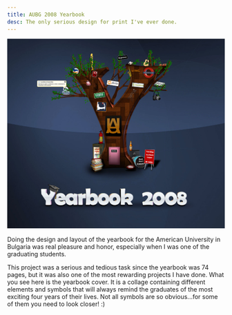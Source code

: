 ```yaml
---
title: AUBG 2008 Yearbook
desc: The only serious design for print I've ever done.
---
```


![AUBG Yearbook](/assets/img/pixel-work/yearbook-aubg.jpg "AUBG Yearbook")

Doing the design and layout of the yearbook for the American University in Bulgaria was real pleasure and honor, especially when I was one of the graduating students.

This project was a serious and tedious task since the yearbook was 74 pages, but it was also one of the most rewarding projects I have done. What you see here is the yearbook cover. It is a collage containing different elements and symbols that will always remind the graduates of the most exciting four years of their lives. Not all symbols are so obvious...for some of them you need to look closer! :)
